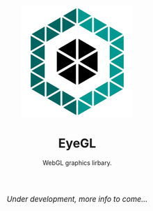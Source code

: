 <div align="center">
<img src="./files/logo/eyegl256.png" alt="EyeGL Library"/>

<br>

<h1>EyeGL</h1>

WebGL graphics lirbary.

<br><br>

<p style="font-style: italic; font-size: larger;">Under development, more info to come...</p>

<br><br>
</div>